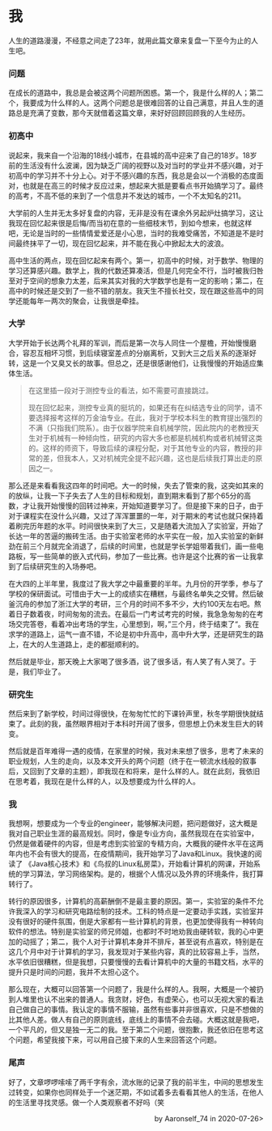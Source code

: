 # 我

人生的道路漫漫，不经意之间走了23年，就用此篇文章来复盘一下至今为止的人生吧。

### 问题

在成长的道路中，我总是会被这两个问题所困惑。第一个，我是什么样的人；第二个，我要成为什么样的人。这两个问题总是很难回答的让自己满意，并且人生的道路总是充满了变数，那今天就借着这篇文章，来好好回顾回顾我的人生经历。

### 初高中

说起来，我来自一个沿海的18线小城市，在县城的高中迎来了自己的18岁。18岁前的生活没有什么波澜，因为缺乏广阔的视野以及对当时的学业并不感兴趣，对于初高中的学习并不十分上心。对于不感兴趣的东西，我总是会以一个消极的态度面对，也就是在高三的时候才反应过来，想起来大抵是要看点书开始搞学习了。最终的高考，不高不低的来到了一个信息并不发达的城市，一个不太知名的211。

大学前的人生并无太多好复盘的内容，无非是没有在课余外另起炉灶搞学习，这让我现在回忆起来很是后悔/而当初在意的一些细枝末节，到如今想来，也就这样吧，无论是当时的一些情情爱爱还是小心思，当时的我难受痛苦，不知道是不是时间最终抹平了一切，现在回忆起来，并不能在我心中掀起太大的波浪。

高中生活的两点，现在回忆起来有两个。第一，初高中的时候，对于数学、物理的学习还算感兴趣。数学上，我的代数还算凑活，但是几何完全不行，当时被我归咎至对于空间的想象力太差，后来其实对我的大学数学也是有一定的影响；第二，在高中的时候还是交到了一些不错的朋友。我天生不擅长社交，现在跟这些高中的同学还能每年一两次的聚会，让我很是牵挂。

### 大学

大学开始于长达两个礼拜的军训，而后是第一次与人同住一个屋檐，开始慢慢磨合，容忍互相坏习惯，到后续寝室差点的分崩离析，又到大三之后关系的逐渐好转，这是一个又臭又长的故事。但总之，还是很感谢他们，让我慢慢的开始适应集体生活。

> 在这里插一段对于测控专业的看法，如不需要可直接跳过。
>
> 现在回忆起来，测控专业真的挺坑的，如果还有在纠结选专业的同学，请不要选择报考这样的万金油专业。在此，我对于学校本科生的教育提出强烈的不满（只指我们院系）。由于仪器学院来自机械学院，因此院内的老教授天生对于机械有一种倾向性，研究的内容大多也都是机械机构或者机械臂这类的。这样的师资下，导致后续的课程分配，对于其他专业的内容，教授的非常的差，但我本人，又对机械完全提不起兴趣，这也是后续我打算出走的原因之一。

那么还是来看看我这四年的时间吧。大一的时候，失去了管束的我，这突如其来的的放纵，让我一下子失去了人生的目标和规划，直到期末看到了那个65分的高数，才让我开始慢慢的回转过神来，开始知道要学习了。但是接下来的日子，由于对于课程实在没什么兴趣，又过了浑浑噩噩的一年，对于期末的考试也就只保持着着刷完历年题的水平。时间很快来到了大三，又是随着大流加入了实验室，开始了长达一年的苦逼的搬砖生活。由于实验室老师的水平实在一般，加入实验室的新鲜劲在前三个月就完全消退了，后续的时间里，也就是学长学姐带着我们，画一些电路板，写一些简单的嵌入式代码，参加了一些比赛。也许是这个比赛的省一让我拿到了后续研究生的入场券吧。

在大四的上半年里，我度过了我大学之中最重要的半年。九月份的开学季，参与了学校的保研面试。可惜由于大一上的成绩实在糟糕，与最终名单失之交臂。然后破釜沉舟的参加了浙江大学的考研，三个月的时间不多不少，大约100天左右吧。熬着日子数着夜，时间匆匆的流去。在最后一门考试考完的时候，我急急匆匆的在考场交完答卷，看着冲出考场的学生，心里想到，啊，”三个月，终于结束了“。我在求学的道路上，运气一直不错，不论是初中升高中，高中升大学，还是研究生的路上，在大的人生道路上，走的都挺顺利的。

然后就是毕业，那天晚上大家喝了很多酒，说了很多话，有人笑了有人哭了。于是，我们毕业了。

### 研究生

然后来到了新学校，时间过得很快，在匆匆忙忙的下课铃声里，秋冬学期很快就结束了。此刻的我，虽然眼界相对于本科时开阔了很多，但思想上仍未发生巨大的转变。

然后就是百年难得一遇的疫情，在家里的时候，我对未来想了很多，思考了未来的职业规划，人生的走向，以及本文开头的两个问题（终于在一顿流水线般的叙事后，又回到了文章的主题），即我现在和将来，是什么样的人。就在此刻，我依旧在思考着，我现在是什么样的人，以及想要成为什么样的人。

### 我

我想啊，想要成为一个专业的engineer，能够解决问题，把问题做好，这大概是我对自己职业生涯的最高规划。同时，像是专i业方向，虽然我现在在实验室中，仍然是做着硬件的内容，但是考虑到实验室的专精方向，大概我的硬件水平在这两年内也不会有很大的提高，在疫情期间，我开始学习了Java和Linux。我快速的阅读了 《Java核心技术》和《鸟叔的Linux私房菜》，开始看计算机的网课，开始系统的学习算法，学习网络架构。是的，根据个人情况以及外界的环境条件，我打算转行了。

转行的原因很多，计算机的高薪酬倒不是最主要的原因。第一，实验室的条件不允许我深入的学习和研究电路绘制的技术。工科的特点是一定要动手实践，实验室并没有很好的硬件氛围，倒是大家都有一些计算机的背景，也更加使得我有一种转向软件的想法。特别是实验室的师兄师姐，也都时不时地劝我由硬转软，我的心中更加的动摇了；第二，我个人对于计算机本身并不排斥，甚至说有点喜欢，特别是在这几个月中对于计算机的学习，我发现对于某些内容，真的比较容易上手，当然，水平依旧很糟糕，但是我想，只要慢慢的去看计算机中的大量的书籍文档，水平的提升只是时间的问题，我并不太担心这个。

那么现在，大概可以回答第一个问题了，我是什么样的人。我啊，大概是一个被扔到人堆里也认不出来的普通人。我贪财，好色，有虚荣心，也可以无视大家的看法自己做自己的事情。我认定的事情不服输，虽然有些事并非很喜欢，只是不想做的比其他人差。做人有自己的原则底线，底线上的事情不会去碰。大概这就是我吧，一个平凡的，但又是独一无二的我。至于第二个问题，很抱歉，我还依旧在思考这个问题，希望我接下来，可以用自己接下来的人生来回答这个问题。

### 尾声

好了，文章啰啰嗦嗦了两千字有余，流水账的记录了我的前半生，中间的思想发生过转变，如果你也同样处于一个迷茫期，不如试着多去看看其他人的生活，在他人的生活里寻找灵感。做一个人类观察者不好吗（笑



<p align="right">by Aaronself_74 in 2020-07-26></p>

